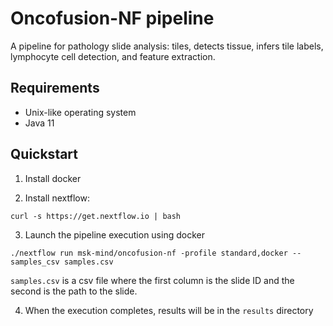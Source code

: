 # Oncofusion-NF pipeline

A pipeline for pathology slide analysis: tiles, detects tissue, infers tile labels, lymphocyte cell detection, and feature extraction.

## Requirements

* Unix-like operating system
* Java 11

## Quickstart

1. Install docker

2. Install nextflow:
```
curl -s https://get.nextflow.io | bash
```

3. Launch the pipeline execution using docker
```
./nextflow run msk-mind/oncofusion-nf -profile standard,docker --samples_csv samples.csv
```
`samples.csv` is a csv file where the first column is the slide ID and the second is the path to the slide.

4. When the execution completes, results will be in the `results` directory



